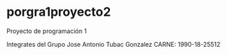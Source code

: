 # porgra1proyecto2
Proyecto de programación 1

Integrates del Grupo
Jose Antonio Tubac Gonzalez   CARNE: 1990-18-25512

